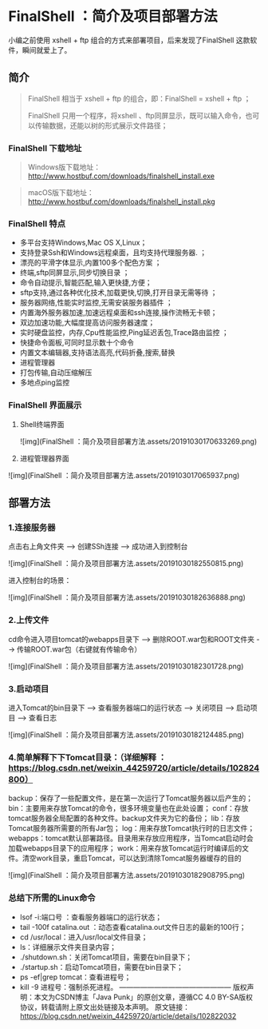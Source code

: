 # FinalShell ：简介及项目部署方法

小编之前使用 xshell + ftp 组合的方式来部署项目，后来发现了FinalShell 这款软件，瞬间就爱上了。

## 简介

> FinalShell 相当于 xshell + ftp 的组合，即：FinalShell =  xshell + ftp ；
>
> FinalShell 只用一个程序，将xshell 、ftp同屏显示，既可以输入命令，也可以传输数据，还能以树的形式展示文件路径；

### FinalShell 下载地址

> Windows版下载地址：http://www.hostbuf.com/downloads/finalshell_install.exe

> macOS版下载地址：http://www.hostbuf.com/downloads/finalshell_install.pkg

### FinalShell 特点

- 多平台支持Windows,Mac OS X,Linux；
- 支持登录Ssh和Windows远程桌面，且均支持代理服务器. ；
- 漂亮的平滑字体显示,内置100多个配色方案 ；
- 终端,sftp同屏显示,同步切换目录 ；
- 命令自动提示,智能匹配,输入更快捷,方便；
- sftp支持,通过各种优化技术,加载更快,切换,打开目录无需等待 ；
- 服务器网络,性能实时监控,无需安装服务器插件 ；
- 内置海外服务器加速,加速远程桌面和ssh连接,操作流畅无卡顿；
- 双边加速功能,大幅度提高访问服务器速度；
- 实时硬盘监控，内存,Cpu性能监控,Ping延迟丢包,Trace路由监控 ；
- 快捷命令面板,可同时显示数十个命令
- 内置文本编辑器,支持语法高亮,代码折叠,搜索,替换
- 进程管理器
- 打包传输,自动压缩解压
- 多地点ping监控

### FinalShell 界面展示

1. Shell终端界面

   ![img](FinalShell ：简介及项目部署方法.assets/20191030170633269.png)

2. 进程管理器界面

![img](FinalShell ：简介及项目部署方法.assets/2019103017065937.png)

## 部署方法

### 1.连接服务器

点击右上角文件夹 --> 创建SSh连接 --> 成功进入到控制台

![img](FinalShell ：简介及项目部署方法.assets/20191030182550815.png)

 进入控制台的场景：

![img](FinalShell ：简介及项目部署方法.assets/20191030182636888.png)



### 2.上传文件

cd命令进入项目tomcat的webapps目录下 --> 删除ROOT.war包和ROOT文件夹 --> 传输ROOT.war包（右键就有传输命令）

![img](FinalShell ：简介及项目部署方法.assets/20191030182301728.png)

### 3.启动项目

进入Tomcat的bin目录下 --> 查看服务器端口的运行状态 --> 关闭项目  --> 启动项目 --> 查看日志

![img](FinalShell ：简介及项目部署方法.assets/20191030182124485.png)

### 4.简单解释下下Tomcat目录：（详细解释 ： https://blog.csdn.net/weixin_44259720/article/details/102824800）

 backup：保存了一些配置文件，是在第一次运行了Tomcat服务器以后产生的；
bin：主要用来存放Tomcat的命令，很多环境变量也在此处设置；
conf：存放tomcat服务器全局配置的各种文件。backup文件夹为它的备份；
lib：存放Tomcat服务器所需要的所有Jar包；
log：用来存放Tomcat执行时的日志文件；
webapps：tomcat默认部署路径。目录用来存放应用程序，当Tomcat启动时会加载webapps目录下的应用程序；
work：用来存放Tomcat运行时编译后的文件。清空work目录，重启Tomcat，可以达到清除Tomcat服务器缓存的目的

![img](FinalShell ：简介及项目部署方法.assets/20191030182908795.png)

### 总结下所需的Linux命令

- lsof -i:端口号 ：查看服务器端口的运行状态；
- tail -100f catalina.out ：动态查看catalina.out文件日志的最新的100行；
- cd /usr/local：进入/usr/local文件目录；
- ls：详细展示文件夹目录内容；
- ./shutdown.sh：关闭Tomcat项目，需要在bin目录下；
- ./startup.sh：启动Tomcat项目，需要在bin目录下；
-  ps -ef|grep tomcat：查看进程号；
- kill -9 进程号：强制杀死进程。
  ————————————————
  版权声明：本文为CSDN博主「Java Punk」的原创文章，遵循CC 4.0 BY-SA版权协议，转载请附上原文出处链接及本声明。
  原文链接：https://blog.csdn.net/weixin_44259720/article/details/102822032